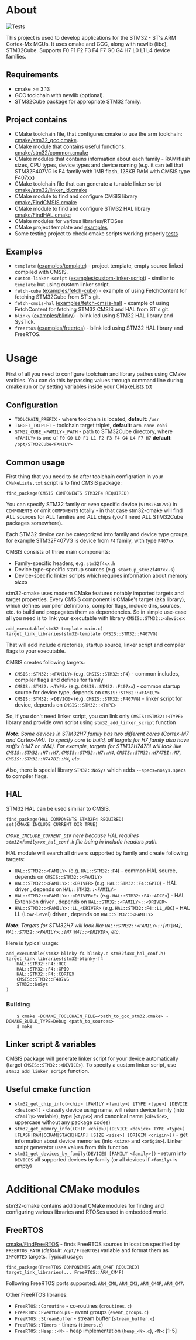 # About

![Tests](https://github.com/ObKo/stm32-cmake/workflows/Tests/badge.svg)

This project is used to develop applications for the STM32 - ST's ARM Cortex-Mx MCUs. 
It uses cmake and GCC, along with newlib (libc), STM32Cube. Supports F0 F1 F2 F3 F4 F7 G0 G4 H7 L0 L1 L4 device families.

## Requirements

* cmake >= 3.13
* GCC toolchain with newlib (optional).
* STM32Cube package for appropriate STM32 family.

## Project contains

* CMake toolchain file, that configures cmake to use the arm toolchain: [cmake/stm32_gcc.cmake](cmake/stm32_gcc.cmake).
* CMake module that contains useful functions: [cmake/stm32/common.cmake](cmake/stm32/common.cmake)
* CMake modules that contains information about each family - RAM/flash sizes, CPU types, device types and device naming (e.g. it can tell that STM32F407VG is F4 family with 1MB flash, 128KB RAM with CMSIS type F407xx)
* CMake toolchain file that can generate a tunable linker script [cmake/stm32/linker_ld.cmake](cmake/stm32/linker_ld.cmake)
* CMake module to find and configure CMSIS library [cmake/FindCMSIS.cmake](cmake/FindCMSIS.cmake)
* CMake module to find and configure STM32 HAL library [cmake/FindHAL.cmake](cmake/FindHAL.cmake)
* CMake modules for various libraries/RTOSes
* CMake project template and [examples](examples)
* Some testing project to check cmake scripts working properly [tests](tests)

## Examples

* `template` ([examples/template](examples/template)) - project template, empty source linked compiled with CMSIS.
* `custom-linker-script` ([examples/custom-linker-script](examples/custom-linker-script)) - similiar to `template` but using custom linker script.
* `fetch-cube` ([examples/fetch-cube](examples/fetch-cube)) - example of using FetchContent for fetching STM32Cube from ST's git.
* `fetch-cmsis-hal` ([examples/fetch-cmsis-hal](examples/fetch-cmsis-hal)) - example of using FetchContent for fetching STM32 CMSIS and HAL from ST's git.
* `blinky` ([examples/blinky](examples/blinky)) - blink led using STM32 HAL library and SysTick.
* `freertos` ([examples/freertos](examples/freertos)) - blink led using STM32 HAL library and FreeRTOS.

# Usage

First of all you need to configure toolchain and library pathes using CMake varibles. 
You can do this by passing values through command line during cmake run or by setting variables inside your CMakeLists.txt

## Configuration

* `TOOLCHAIN_PREFIX` - where toolchain is located, **default**: `/usr`
* `TARGET_TRIPLET` - toolchain target triplet, **default**: `arm-none-eabi`
* `STM32_CUBE_<FAMILY>_PATH` - path to STM32Cube directory, where `<FAMILY>` is one of `F0 G0 L0 F1 L1 F2 F3 F4 G4 L4 F7 H7` **default**: `/opt/STM32Cube<FAMILY>`

## Common usage

First thing that you need to do after toolchain configration in your `CMakeLists.txt` script is to find CMSIS package:
```
find_package(CMSIS COMPONENTS STM32F4 REQUIRED)
```
You can specify STM32 family or even specific device (`STM32F407VG`) in `COMPONENTS` or omit `COMPONENTS` totally - in that case stm32-cmake will find ALL sources for ALL families and ALL chips (you'll need ALL STM32Cube packages somewhere).

Each STM32 device can be categorized into family and device type groups, for example STM32F407VG is device from `F4` family, with type `F407xx`

CMSIS consists of three main components:

* Family-specific headers, e.g. `stm32f4xx.h`
* Device type-specific startup sources (e.g. `startup_stm32f407xx.s`)
* Device-specific linker scripts which requires information about memory sizes

stm32-cmake uses modern CMake features notably imported targets and target properties.
Every CMSIS component is CMake's target (aka library), which defines compiler definitions, compiler flags, include dirs, sources, etc. to build and propagates them as dependencies. So in simple use-case all you need is to link your executable with library `CMSIS::STM32::<device>`:
```
add_executable(stm32-template main.c)
target_link_libraries(stm32-template CMSIS::STM32::F407VG)
```
That will add include directories, startup source, linker script and compiler flags to your executable.

CMSIS creates following targets:

* `CMSIS::STM32::<FAMILY>` (e.g. `CMSIS::STM32::F4`) - common includes, compiler flags and defines for family
* `CMSIS::STM32::<TYPE>` (e.g. `CMSIS::STM32::F407xx`) - common startup source for device type, depends on `CMSIS::STM32::<FAMILY>`
* `CMSIS::STM32::<DEVICE>` (e.g. `CMSIS::STM32::F407VG`) - linker script for device, depends on `CMSIS::STM32::<TYPE>`

So, if you don't need linker script, you can link only `CMSIS::STM32::<TYPE>` library and provide own script using `stm32_add_linker_script` function

***Note**: Some devices in STM32H7 family has two different cores (Cortex-M7 and Cortex-M4). 
To specify core to build, all targets for H7 family also have suffix (::M7 or ::M4).
For example, targets for STM32H747BI will look like `CMSIS::STM32::H7::M7`, `CMSIS::STM32::H7::M4`, `CMSIS::STM32::H747BI::M7`, `CMSIS::STM32::H747BI::M4`, etc.*

Also, there is special library `STM32::NoSys` which adds `--specs=nosys.specs` to compiler flags.

## HAL

STM32 HAL can be used similiar to CMSIS.
```
find_package(HAL COMPONENTS STM32F4 REQUIRED)
set(CMAKE_INCLUDE_CURRENT_DIR TRUE)
```
*`CMAKE_INCLUDE_CURRENT_DIR` here because HAL requires `stm32<family>xx_hal_conf.h` file being in include headers path.*

HAL module will search all drivers supported by family and create following targets:

* `HAL::STM32::<FAMILY>` (e.g. `HAL::STM32::F4`) - common HAL source, depends on `CMSIS::STM32::<FAMILY>`
* `HAL::STM32::<FAMILY>::<DRIVER>` (e.g. `HAL::STM32::F4::GPIO`) - HAL driver <DRIVER>, depends on `HAL::STM32::<FAMILY>`
* `HAL::STM32::<FAMILY>::<DRIVER>Ex` (e.g. `HAL::STM32::F4::ADCEx`) - HAL Extension driver , depends on `HAL::STM32::<FAMILY>::<DRIVER>`
* `HAL::STM32::<FAMILY>::LL_<DRIVER>` (e.g. `HAL::STM32::F4::LL_ADC`) - HAL LL (Low-Level) driver , depends on `HAL::STM32::<FAMILY>`

***Note**: Targets for STM32H7 will look like `HAL::STM32::<FAMILY>::[M7|M4]`, `HAL::STM32::<FAMILY>::[M7|M4]::<DRIVER>`, etc.*

Here is typical usage:

```
add_executable(stm32-blinky-f4 blinky.c stm32f4xx_hal_conf.h)
target_link_libraries(stm32-blinky-f4 
    HAL::STM32::F4::RCC
    HAL::STM32::F4::GPIO
    HAL::STM32::F4::CORTEX
    CMSIS::STM32::F407VG
    STM32::NoSys 
)
```

### Building

```
    $ cmake -DCMAKE_TOOLCHAIN_FILE=<path_to_gcc_stm32.cmake> -DCMAKE_BUILD_TYPE=Debug <path_to_sources>
    $ make
```

## Linker script & variables

CMSIS package will generate linker script for your device automatically (target `CMSIS::STM32::<DEVICE>`). To specify a custom linker script, use `stm32_add_linker_script` function.

## Useful cmake function

* `stm32_get_chip_info(<chip> [FAMILY <family>] [TYPE <type>] [DEVICE <device>])` - classify device using name, will return device family (into `<family>` variable), type (`<type>`) and canonical name (`<device>`, uppercase without any package codes)
* `stm32_get_memory_info((CHIP <chip>)|(DEVICE <device> TYPE <type>) [FLASH|RAM|CCRAM|STACK|HEAP] [SIZE <size>] [ORIGIN <origin>])` - get information about device memories (into `<size>` and `<origin>`). Linker script generator uses values from this function
* `stm32_get_devices_by_family(DEVICES [FAMILY <family>])` - return into `DEVICES` all supported devices by family (or all devices if `<family>` is empty)

# Additional CMake modules

stm32-cmake contains additional CMake modules for finding and configuring various libraries and RTOSes used in embedded world.

## FreeRTOS

[cmake/FindFreeRTOS](cmake/FindFreeRTOS) - finds FreeRTOS sources in location specified by `FREERTOS_PATH` (*default*: `/opt/FreeRTOS`) variable and format them as `IMPORTED` targets. 
Typical usage:

```
find_package(FreeRTOS COMPONENTS ARM_CM4F REQUIRED)
target_link_libraries(... FreeRTOS::ARM_CM4F)
```

Following FreeRTOS ports supported: `ARM_CM0`, `ARM_CM3`, `ARM_CM4F`, `ARM_CM7`.

Other FreeRTOS libraries:

* `FreeRTOS::Coroutine` - co-routines (`croutines.c`)
* `FreeRTOS::EventGroups` - event groups (`event_groups.c`)
* `FreeRTOS::StreamBuffer` - stream buffer (`stream_buffer.c`)
* `FreeRTOS::Timers` - timers (`timers.c`)
* `FreeRTOS::Heap::<N>` - heap implementation (`heap_<N>.c`), `<N>`: [1-5]

